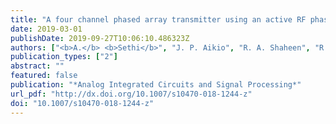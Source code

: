 ```yaml
---
title: "A four channel phased array transmitter using an active RF phase shifter for 5G wireless systems"
date: 2019-03-01
publishDate: 2019-09-27T10:06:10.486323Z
authors: ["<b>A.</b> <b>Sethi</b>", "J. P. Aikio", "R. A. Shaheen", "R. Akbar", "T. Rahkonen", "A. Pärssinen"]
publication_types: ["2"]
abstract: ""
featured: false
publication: "*Analog Integrated Circuits and Signal Processing*"
url_pdf: "http://dx.doi.org/10.1007/s10470-018-1244-z"
doi: "10.1007/s10470-018-1244-z"
---
```


